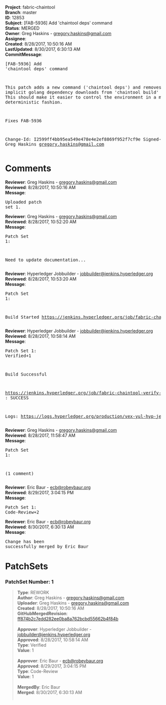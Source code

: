 <strong>Project</strong>: fabric-chaintool<br><strong>Branch</strong>: master<br><strong>ID</strong>: 12853<br><strong>Subject</strong>: [FAB-5936] Add 'chaintool deps' command<br><strong>Status</strong>: MERGED<br><strong>Owner</strong>: Greg Haskins - gregory.haskins@gmail.com<br><strong>Assignee</strong>:<br><strong>Created</strong>: 8/28/2017, 10:50:16 AM<br><strong>LastUpdated</strong>: 8/30/2017, 6:30:13 AM<br><strong>CommitMessage</strong>:<br><pre>[FAB-5936] Add 'chaintool deps' command

This patch adds a new command ('chaintool deps') and removes the implicit
golang dependency downloads from 'chaintool build' operations.  This
should make it easier to control the environment in a more deterministic
fashion.

Fixes FAB-5936

Change-Id: I2599ff4bb95ea549e478e4e2ef8869f952f7cf9e
Signed-off-by: Greg Haskins <gregory.haskins@gmail.com>
</pre><h1>Comments</h1><strong>Reviewer</strong>: Greg Haskins - gregory.haskins@gmail.com<br><strong>Reviewed</strong>: 8/28/2017, 10:50:16 AM<br><strong>Message</strong>: <pre>Uploaded patch set 1.</pre><strong>Reviewer</strong>: Greg Haskins - gregory.haskins@gmail.com<br><strong>Reviewed</strong>: 8/28/2017, 10:52:20 AM<br><strong>Message</strong>: <pre>Patch Set 1:

Need to update documentation...</pre><strong>Reviewer</strong>: Hyperledger Jobbuilder - jobbuilder@jenkins.hyperledger.org<br><strong>Reviewed</strong>: 8/28/2017, 10:53:20 AM<br><strong>Message</strong>: <pre>Patch Set 1:

Build Started https://jenkins.hyperledger.org/job/fabric-chaintool-verify-x86_64/86/</pre><strong>Reviewer</strong>: Hyperledger Jobbuilder - jobbuilder@jenkins.hyperledger.org<br><strong>Reviewed</strong>: 8/28/2017, 10:58:14 AM<br><strong>Message</strong>: <pre>Patch Set 1: Verified+1

Build Successful 

https://jenkins.hyperledger.org/job/fabric-chaintool-verify-x86_64/86/ : SUCCESS

Logs: https://logs.hyperledger.org/production/vex-yul-hyp-jenkins-1/fabric-chaintool-verify-x86_64/86</pre><strong>Reviewer</strong>: Greg Haskins - gregory.haskins@gmail.com<br><strong>Reviewed</strong>: 8/28/2017, 11:58:47 AM<br><strong>Message</strong>: <pre>Patch Set 1:

(1 comment)</pre><strong>Reviewer</strong>: Eric Baur - ecb@robeybaur.org<br><strong>Reviewed</strong>: 8/29/2017, 3:04:15 PM<br><strong>Message</strong>: <pre>Patch Set 1: Code-Review+2</pre><strong>Reviewer</strong>: Eric Baur - ecb@robeybaur.org<br><strong>Reviewed</strong>: 8/30/2017, 6:30:13 AM<br><strong>Message</strong>: <pre>Change has been successfully merged by Eric Baur</pre><h1>PatchSets</h1><h3>PatchSet Number: 1</h3><blockquote><strong>Type</strong>: REWORK<br><strong>Author</strong>: Greg Haskins - gregory.haskins@gmail.com<br><strong>Uploader</strong>: Greg Haskins - gregory.haskins@gmail.com<br><strong>Created</strong>: 8/28/2017, 10:50:16 AM<br><strong>GitHubMergedRevision</strong>: [ff874b2c7edd282ee0ba8a762bcbd55662b4f84b](https://github.com/hyperledger/fabric-chaintool/commit/ff874b2c7edd282ee0ba8a762bcbd55662b4f84b)<br><br><strong>Approver</strong>: Hyperledger Jobbuilder - jobbuilder@jenkins.hyperledger.org<br><strong>Approved</strong>: 8/28/2017, 10:58:14 AM<br><strong>Type</strong>: Verified<br><strong>Value</strong>: 1<br><br><strong>Approver</strong>: Eric Baur - ecb@robeybaur.org<br><strong>Approved</strong>: 8/29/2017, 3:04:15 PM<br><strong>Type</strong>: Code-Review<br><strong>Value</strong>: 1<br><br><strong>MergedBy</strong>: Eric Baur<br><strong>Merged</strong>: 8/30/2017, 6:30:13 AM<br><br></blockquote>